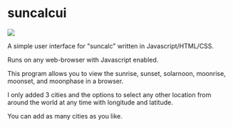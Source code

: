 # suncalcui

<img src="https://i.imgur.com/qe5pGSx.png">

A simple user interface for "suncalc" written in Javascript/HTML/CSS.

Runs on any web-browser with Javascript enabled.

This program allows you to view the sunrise, sunset, solarnoon, moonrise, moonset, and moonphase in a browser.

I only added 3 cities and the options to select any other location from around the world at any time with longitude and latitude.

You can add as many cities as you like. 







